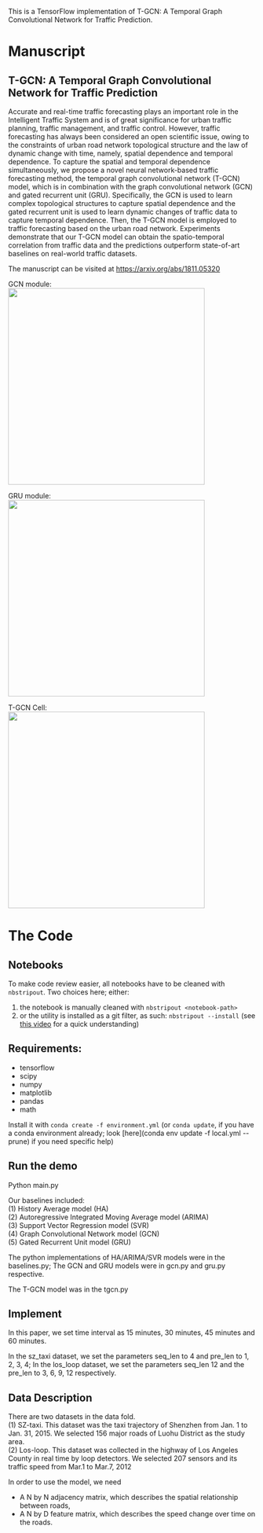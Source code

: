 This is a TensorFlow implementation of T-GCN: A Temporal Graph Convolutional Network for Traffic Prediction.

# Manuscript
## T-GCN: A Temporal Graph Convolutional Network for Traffic Prediction

Accurate and real-time traffic forecasting plays an important role in the Intelligent Traffic System and is of great significance for urban traffic planning, traffic management, and traffic control. However, traffic forecasting has always been considered an open scientific issue, owing to the constraints of urban road network topological structure and the law of dynamic change with time, namely, spatial dependence and temporal dependence. To capture the spatial and temporal dependence simultaneously, we propose a novel neural network-based traffic forecasting method, the temporal graph convolutional network (T-GCN) model, which is in combination with the graph convolutional network (GCN) and gated recurrent unit (GRU). Specifically, the GCN is used to learn complex topological structures to capture spatial dependence and the gated recurrent unit is used to learn dynamic changes of traffic data to capture temporal dependence. Then, the T-GCN model is employed to traffic forecasting based on the urban road network. Experiments demonstrate that our T-GCN model can obtain the spatio-temporal correlation from traffic data and the predictions outperform state-of-art baselines on real-world traffic datasets. 

The manuscript can be visited at https://arxiv.org/abs/1811.05320

GCN module:<br>
<img src="pics/gcn.png" width="400px" hight="400px" />


GRU module:<br>
<img src="pics/arc.png" width="400px" hight="400px" />


T-GCN Cell:<br>
<img src="pics/Cell.png" width="400px" hight="400px" />


# The Code

## Notebooks

To make code review easier, all notebooks have to be cleaned with `nbstripout`. Two choices here; either:

1. the notebook is manually cleaned with `nbstripout <notebook-path>`
2. or the utility is installed as a git filter, as such: `nbstripout --install` (see [this video](https://www.youtube.com/watch?v=BEMP4xacrVc) for a quick understanding) 


## Requirements:
* tensorflow
* scipy
* numpy
* matplotlib
* pandas
* math

Install it with `conda create -f environment.yml` (or `conda update`, if you have a conda environment already; look [here](conda env update -f local.yml --prune) if you need specific help)

## Run the demo
Python main.py

Our baselines included: <br>
(1) History Average model (HA)<br>
(2) Autoregressive Integrated Moving Average model (ARIMA)<br>
(3) Support Vector Regression model (SVR)<br>
(4) Graph Convolutional Network model (GCN)<br>
(5) Gated Recurrent Unit model (GRU)<br>

The python implementations of HA/ARIMA/SVR models were in the baselines.py; The GCN and GRU models were in gcn.py and gru.py respective.


The T-GCN model was in the tgcn.py


## Implement
In this paper, we set time interval as 15 minutes, 30 minutes, 45 minutes and 60 minutes.

In the sz_taxi dataset, we set the parameters seq_len to 4 and pre_len to 1, 2, 3, 4; In the los_loop dataset, we set the parameters seq_len 12 and the pre_len to 3, 6, 9, 12 respectively.

## Data Description
There are two datasets in the data fold.<br>
(1) SZ-taxi. This dataset was the taxi trajectory of Shenzhen from Jan. 1 to Jan. 31, 2015. We selected 156 major roads of Luohu District as the study area.<br>
(2) Los-loop. This dataset was collected in the highway of Los Angeles County in real time by loop detectors. We selected 207 sensors and its traffic speed from Mar.1 to Mar.7, 2012

In order to use the model, we need
* A N by N adjacency matrix, which describes the spatial relationship between roads, 
* A N by D feature matrix, which describes the speed change over time on the roads.


